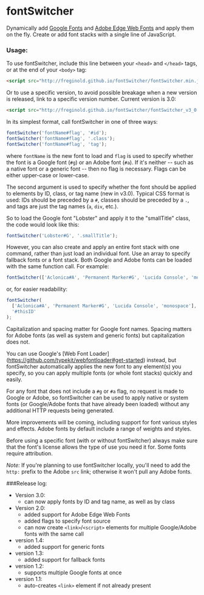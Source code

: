 # fontSwitcher
Dynamically add [Google Fonts](https://www.google.com/fonts) and [Adobe Edge Web Fonts](https://edgewebfonts.adobe.com/index) and apply them on the fly.  Create or add font stacks with a single line of JavaScript.

### Usage:
To use fontSwitcher, include this line between your `<head>` and `</head>` tags, or at the end of your `<body>` tag:

```html
<script src="http://freginold.github.io/fontSwitcher/fontSwitcher.min.js"></script>
```

Or to use a specific version, to avoid possible breakage when a new version is released, link to a specific version number.  Current version is 3.0:

```html
<script src="http://freginold.github.io/fontSwitcher/fontSwitcher_v3_0.min.js"></script>
```

In its simplest format, call fontSwitcher in one of three ways:

```javascript
fontSwitcher('fontName#flag', '#id');
fontSwitcher('fontName#flag', '.class');
fontSwitcher('fontName#flag', 'tag');
```

where `fontName` is the new font to load and `flag` is used to specify whether the font is a Google font (`#g`) or an Adobe font (`#a`).  If it's neither -- such as a native font or a generic font -- then no flag is necessary.  Flags can be either upper-case or lower-case.

The second argument is used to specify whether the font should be applied to elements by ID, class, or tag name (new in v3.0).  Typical CSS format is used: IDs should be preceded by a `#`, classes should be preceded by a `.`, and tags are just the tag names (`a`, `div`, etc.).

So to load the Google font "Lobster" and apply it to the "smallTitle" class, the code would look like this:

```javascript
fontSwitcher('Lobster#G', '.smallTitle');
```

However, you can also create and apply an entire font stack with one command, rather than just load an individual font.  Use an array to specify fallback fonts or a font stack.  Both Google and Adobe fonts can be loaded with the same function call.  For example:

```javascript
fontSwitcher(['Aclonica#A', 'Permanent Marker#G', 'Lucida Console', 'monospace'], '#thisID');
```

or, for easier readability:
```javascript
fontSwitcher(
  ['Aclonica#A', 'Permanent Marker#G', 'Lucida Console', 'monospace'],
  '#thisID'
);
```
Capitalization and spacing matter for Google font names.  Spacing matters for Adobe fonts (as well as system and generic fonts) but capitalization does not.

You can use Google's [Web Font Loader] (https://github.com/typekit/webfontloader#get-started) instead, but fontSwitcher automatically applies the new font to any element(s) you specify, so you can apply multiple fonts (or whole font stacks) quickly and easily.

For any font that does not include a `#g` or `#a` flag, no request is made to Google or Adobe, so fontSwitcher can be used to apply native or system fonts (or Google/Adobe fonts that have already been loaded) without any additional HTTP requests being generated.

More improvements will be coming, including support for font various styles and effects.  Adobe fonts by default include a range of weights and styles.

Before using a specific font (with or without fontSwitcher) always make sure that the font's license allows the type of use you need it for.  Some fonts require attribution.

*Note:* If you're planning to use fontSwitcher locally, you'll need to add the `http:` prefix to the Adobe `src` link; otherwise it won't pull any Adobe fonts.

###Release log:

* Version 3.0:
  - can now apply fonts by ID and tag name, as well as by class
* Version 2.0:
  - added support for Adobe Edge Web Fonts
  - added flags to specify font source
  - can now create `<link>`/`<script>` elements for multiple Google/Adobe fonts with the same call
* version 1.4:
  - added support for generic fonts
* version 1.3:
  - added support for fallback fonts
* version 1.2:
  - supports multiple Google fonts at once
* version 1.1:
   - auto-creates `<link>` element if not already present
